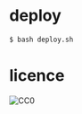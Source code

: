 # deploy

```bash
$ bash deploy.sh
```

# licence

![CC0](http://i.creativecommons.org/p/zero/1.0/88x31.png)
